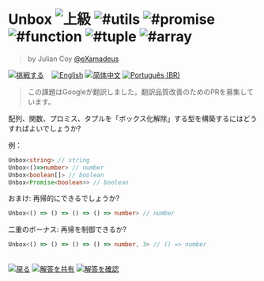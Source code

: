 <!--info-header-start--><h1>Unbox <img src="https://img.shields.io/badge/-%E4%B8%8A%E7%B4%9A-de3d37" alt="上級"/> <img src="https://img.shields.io/badge/-%23utils-999" alt="#utils"/> <img src="https://img.shields.io/badge/-%23promise-999" alt="#promise"/> <img src="https://img.shields.io/badge/-%23function-999" alt="#function"/> <img src="https://img.shields.io/badge/-%23tuple-999" alt="#tuple"/> <img src="https://img.shields.io/badge/-%23array-999" alt="#array"/></h1><blockquote><p>by Julian Coy <a href="https://github.com/eXamadeus" target="_blank">@eXamadeus</a></p></blockquote><p><a href="https://tsch.js.org/32427/play/ja" target="_blank"><img src="https://img.shields.io/badge/-%E6%8C%91%E6%88%A6%E3%81%99%E3%82%8B-3178c6?logo=typescript&logoColor=white" alt="挑戦する"/></a> &nbsp;&nbsp;&nbsp;<a href="./README.md" target="_blank"><img src="https://img.shields.io/badge/-English-gray" alt="English"/></a>  <a href="./README.zh-CN.md" target="_blank"><img src="https://img.shields.io/badge/-%E7%AE%80%E4%BD%93%E4%B8%AD%E6%96%87-gray" alt="简体中文"/></a>  <a href="./README.pt-BR.md" target="_blank"><img src="https://img.shields.io/badge/-Portugu%C3%AAs%20(BR)-gray" alt="Português (BR)"/></a> </p><!--info-header-end-->

> この課題はGoogleが翻訳しました。翻訳品質改善のためのPRを募集しています。

配列、関数、プロミス、タプルを「ボックス化解除」する型を構築するにはどうすればよいでしょうか?

例：

```typescript
Unbox<string> // string
Unbox<()=>number> // number
Unbox<boolean[]> // boolean
Unbox<Promise<boolean>> // boolean
```

おまけ: 再帰的にできるでしょうか?

```typescript
Unbox<() => () => () => () => number> // number
```

二重のボーナス: 再帰を制御できるか?

```typescript
Unbox<() => () => () => () => number, 3> // () => number
```

<!--info-footer-start--><br><a href="../../README.ja.md" target="_blank"><img src="https://img.shields.io/badge/-%E6%88%BB%E3%82%8B-grey" alt="戻る"/></a> <a href="https://tsch.js.org/32427/answer/ja" target="_blank"><img src="https://img.shields.io/badge/-%E8%A7%A3%E7%AD%94%E3%82%92%E5%85%B1%E6%9C%89-teal" alt="解答を共有"/></a> <a href="https://tsch.js.org/32427/solutions" target="_blank"><img src="https://img.shields.io/badge/-%E8%A7%A3%E7%AD%94%E3%82%92%E7%A2%BA%E8%AA%8D-de5a77?logo=awesome-lists&logoColor=white" alt="解答を確認"/></a> <!--info-footer-end-->